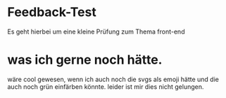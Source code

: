 # Feedback-Test
Es geht hierbei um eine kleine Prüfung zum Thema front-end

# was ich gerne noch hätte.
wäre cool gewesen, wenn ich auch noch die svgs als emoji hätte und die auch noch grün einfärben könnte.
leider ist mir dies nicht gelungen.
